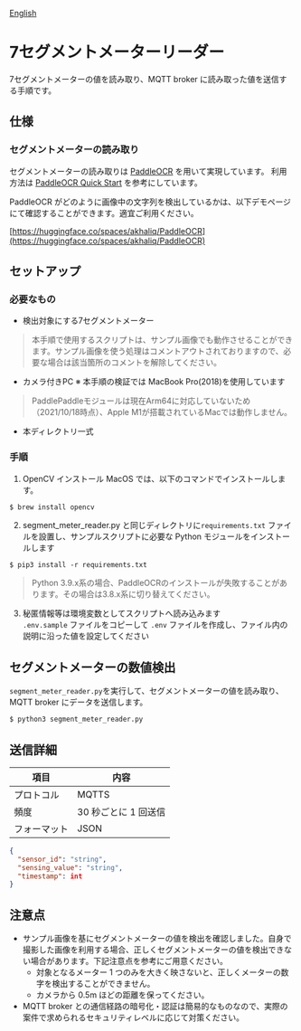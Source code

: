[English](./README.en.md)

# 7セグメントメーターリーダー

7セグメントメーターの値を読み取り、MQTT broker に読み取った値を送信する手順です。

## 仕様

### セグメントメーターの読み取り

セグメントメーターの読み取りは [PaddleOCR](https://github.com/PaddlePaddle/PaddleOCR) を用いて実現しています。
利用方法は [PaddleOCR Quick Start](https://github.com/PaddlePaddle/PaddleOCR/blob/release/2.3/doc/doc_en/quickstart_en.md#22-use-by-code) を参考にしています。

PaddleOCR がどのように画像中の文字列を検出しているかは、以下デモページにて確認することができます。適宜ご利用ください。

[https://huggingface.co/spaces/akhaliq/PaddleOCR](https://huggingface.co/spaces/akhaliq/PaddleOCR)

## セットアップ

### 必要なもの

- 検出対象にする7セグメントメーター
> 本手順で使用するスクリプトは、サンプル画像でも動作させることができます。サンプル画像を使う処理はコメントアウトされておりますので、必要な場合は該当箇所のコメントを解除してください。

- カメラ付きPC ※ 本手順の検証では MacBook Pro(2018)を使用しています

>PaddlePaddleモジュールは現在Arm64に対応していないため（2021/10/18時点）、Apple M1が搭載されているMacでは動作しません。

- 本ディレクトリ一式

### 手順

1. OpenCV インストール
   MacOS では、以下のコマンドでインストールします。

```sh
$ brew install opencv
```

2. segment_meter_reader.py と同じディレクトリに`requirements.txt` ファイルを設置し、サンプルスクリプトに必要な Python モジュールをインストールします

```
$ pip3 install -r requirements.txt
```

> Python 3.9.x系の場合、PaddleOCRのインストールが失敗することがあります。その場合は3.8.x系に切り替えてください。

3. 秘匿情報等は環境変数としてスクリプトへ読み込みます  
   `.env.sample` ファイルをコピーして `.env` ファイルを作成し、ファイル内の説明に沿った値を設定してください

## セグメントメーターの数値検出

`segment_meter_reader.py`を実行して、セグメントメーターの値を読み取り、MQTT broker にデータを送信します。

```sh
$ python3 segment_meter_reader.py

```

## 送信詳細

| 項目         | 内容                  |
| ------------ | --------------------- |
| プロトコル   | MQTTS                 |
| 頻度         | 30 秒ごとに 1 回送信  |
| フォーマット | JSON                  |

```JSON
{
  "sensor_id": "string",
  "sensing_value": "string",
  "timestamp": int
}
```

## 注意点

- サンプル画像を基にセグメントメーターの値を検出を確認しました。自身で撮影した画像を利用する場合、正しくセグメントメーターの値を検出できない場合があります。下記注意点を参考にご用意ください。
  - 対象となるメーター 1 つのみを大きく映さないと、正しくメーターの数字を検出することができません。
  - カメラから 0.5m ほどの距離を保ってください。  
- MQTT broker との通信経路の暗号化・認証は簡易的なものなので、実際の案件で求められるセキュリティレベルに応じて対策ください。
